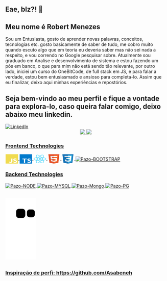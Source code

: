 ## Eae, blz?! 🤟

## Meu nome é Robert Menezes

Sou um Entusiasta, gosto de aprender novas palavras, conceitos, tecnologias etc. gosto basicamente de saber de tudo, me cobro muito quando escuto algo que em teoria eu deveria saber mas não sei nada a respeito, e vou correndo no Google pesquisar sobre. Atualmente sou graduado em Analise e desenvolvimento de sistema e estou fazendo um pós em banco, o que para mim não está sendo tão relevante, por outro lado, iniciei um curso do OneBitCode, de full stack em JS, e para falar a verdade, estou bem entusiasmado e ansioso para completa-lo. Assim que eu finalizar, deixo aqui minhas experiências e repostórios.

## Seja bem-vindo ao meu perfil e fique a vontade para explora-lo, caso queira falar comigo, deixo abaixo meu linkedin.

<div>
<a href="https://www.linkedin.com/in/robertmenezesti" target="_blank"><img src="https://cdn.jsdelivr.net/gh/devicons/devicon/icons/linkedin/linkedin-original-wordmark.svg" alt='LinkedIn' width="8%"></a>
</div>

<div align="center">
  <a href="https://github.com/robertmenezesdev">
  <img height="165em" src="https://github-readme-stats.vercel.app/api?username=robertmenezesdev&show_icons=true&theme=dracula&include_all_commits=true&count_private=true"/>
  <img height="165em" src="https://github-readme-stats.vercel.app/api/top-langs/?username=robertmenezesdev&layout=compact&langs_count=7&theme=dracula"/>
</div>
  
### Frontend Technologies

<div>
  <img align="center" alt="Pazo-Js" height="30" width="40" src="https://raw.githubusercontent.com/devicons/devicon/master/icons/javascript/javascript-plain.svg">
  <img align="center" alt="Pazo-Ts" height="30" width="40" src="https://raw.githubusercontent.com/devicons/devicon/master/icons/typescript/typescript-plain.svg">
  
  <img align="center" alt="Pazo-React" height="30" width="40" src="https://raw.githubusercontent.com/devicons/devicon/master/icons/react/react-original.svg">
  <img align="center" alt="Pazo-HTML" height="30" width="40" src="https://raw.githubusercontent.com/devicons/devicon/master/icons/html5/html5-original.svg">
  <img align="center" alt="Pazo-CSS" height="30" width="40" src="https://raw.githubusercontent.com/devicons/devicon/master/icons/css3/css3-original.svg">
  <img align="center" alt="Pazo-BOOTSTRAP" height="30" width="40" src="https://cdn.jsdelivr.net/gh/devicons/devicon/icons/bootstrap/bootstrap-original.svg"/>
  
</div>
  
  ### Backend Technologies
  
 <div>
  <img align="center" alt="Pazo-NODE" height="30" width="40" src="https://cdn.jsdelivr.net/gh/devicons/devicon/icons/nodejs/nodejs-original.svg"/>
  <img align="center" alt="Pazo-MYSQL" height="30" width="40" src="https://cdn.jsdelivr.net/gh/devicons/devicon/icons/mysql/mysql-original.svg" />
  <img align="center" alt="Pazo-Mongo" height="30" width="40" src="https://cdn.jsdelivr.net/gh/devicons/devicon/icons/mongodb/mongodb-original.svg"/>
  <img align="center" alt="Pazo-PG" height="30" width="40" src="https://cdn.jsdelivr.net/gh/devicons/devicon/icons/postgresql/postgresql-original.svg"/>
 </div>
  
  ##

  ![Snake animation](https://github.com/rafaballerini/rafaballerini/blob/output/github-contribution-grid-snake.svg)
 
</div>

## 

### Inspiração de perfi: https://github.com/Asabeneh
